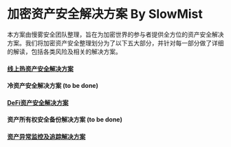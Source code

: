 # 加密资产安全解决方案 By SlowMist

本方案由慢雾安全团队整理，旨在为加密世界的参与者提供全方位的资产安全解决方案。我们将加密资产安全整理划分为了以下五大部分，并针对每一部分做了详细的解读，包括各类风险及相关的解决方案。

#### [线上热资产安全解决方案](Online-Hot-Asset-Security-Solution.md)

#### 冷资产安全解决方案 (to be done)

#### [DeFi资产安全解决方案](DeFi-Asset-Security-Solution.md)

#### 资产所有权安全备份解决方案 (to be done)

#### [资产异常监控及追踪解决方案](Asset-Abnormal-Monitoring-And-Tracking-Solution.md)
